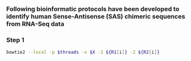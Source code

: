 ### Following bioinformatic protocols have been developed to identify human Sense-Antisense (SAS) chimeric sequences from RNA-Seq data


### Step 1

```bash
bowtie2 --local -p $threads -x $X -1 ${R1[i]} -2 ${R2[i]}
```



